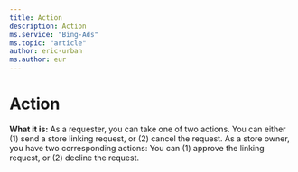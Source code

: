 ```yaml
---
title: Action
description: Action
ms.service: "Bing-Ads"
ms.topic: "article"
author: eric-urban
ms.author: eur
---
```


# Action

**What it is:** As a requester, you can take one of two actions. You can either (1) send a store linking request, or (2) cancel the request. As a store owner, you have two corresponding actions: You can (1) approve the linking request, or (2) decline the request.


